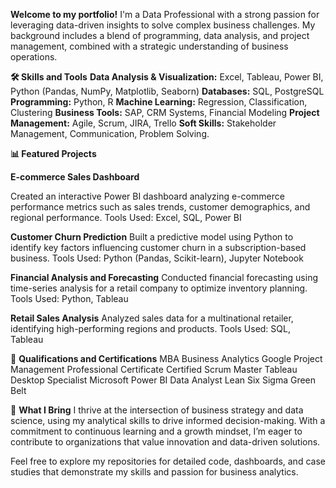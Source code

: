 **Welcome to my portfolio!** I'm a Data Professional 
with a strong passion for leveraging data-driven 
insights to solve complex business challenges. 
My background includes a blend of programming, data analysis, 
and project management, combined with a strategic
understanding of business operations.


**🛠 Skills and Tools**
**Data Analysis & Visualization:** Excel, Tableau, Power BI,
Python (Pandas, NumPy, Matplotlib, Seaborn)
**Databases:** SQL, PostgreSQL
**Programming:** Python, R
**Machine Learning:** Regression, Classification, Clustering
**Business Tools:** SAP, CRM Systems, Financial Modeling
**Project Management:** Agile, Scrum, JIRA, Trello
**Soft Skills:** Stakeholder Management, Communication, Problem Solving.


**📊 Featured Projects**

**E-commerce Sales Dashboard**

Created an interactive Power BI dashboard analyzing e-commerce 
performance metrics such as sales trends, customer demographics, 
and regional performance.
Tools Used: Excel, SQL, Power BI

**Customer Churn Prediction**
Built a predictive model using Python to identify key factors influencing
customer churn in a subscription-based business.
Tools Used: Python (Pandas, Scikit-learn), Jupyter Notebook

**Financial Analysis and Forecasting**
Conducted financial forecasting using time-series
analysis for a retail company to optimize inventory planning.
Tools Used: Python, Tableau

**Retail Sales Analysis**
Analyzed sales data for a multinational retailer, 
identifying high-performing regions and products.
Tools Used: SQL, Tableau

🎯 **Qualifications and Certifications**
MBA Business Analytics
Google Project Management Professional Certificate
Certified Scrum Master
Tableau Desktop Specialist
Microsoft Power BI Data Analyst
Lean Six Sigma Green Belt

🌟 **What I Bring**
I thrive at the intersection of business strategy and data science,
using my analytical skills to drive informed decision-making. 
With a commitment to continuous learning and a growth mindset, 
I’m eager to contribute to organizations that value innovation and data-driven solutions.

Feel free to explore my repositories for detailed code, dashboards, and case studies that demonstrate my skills and passion for business analytics.

